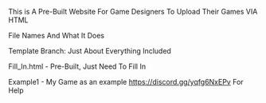 This is A Pre-Built Website For Game Designers To Upload Their Games VIA HTML


File Names And What It Does

Template Branch: Just About Everything Included

Fill_In.html - Pre-Built, Just Need To Fill In

Example1 - My Game as an example
https://discord.gg/yqfg6NxEPv For Help
